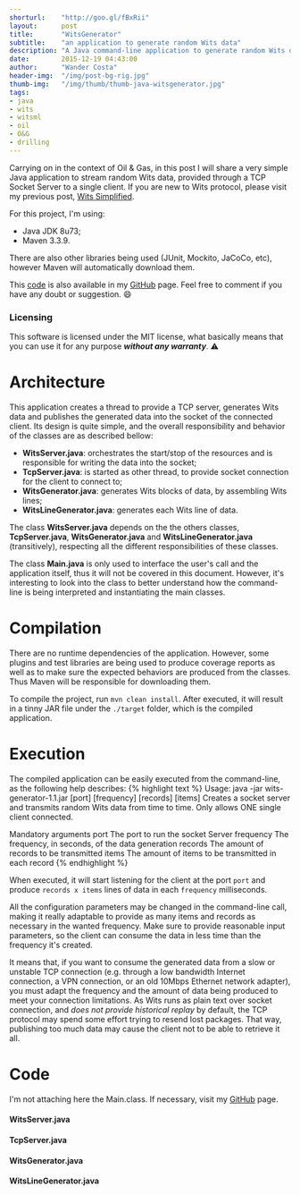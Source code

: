 ```yaml
---
shorturl:    "http://goo.gl/fBxRii"
layout:      post
title:       "WitsGenerator"
subtitle:    "an application to generate random Wits data"
description: "A Java command-line application to generate random Wits data."
date:        2015-12-19 04:43:00
author:      "Wander Costa"
header-img:  "/img/post-bg-rig.jpg"
thumb-img:   "/img/thumb/thumb-java-witsgenerator.jpg"
tags:
- java
- wits
- witsml
- oil
- O&G
- drilling
---
```


[github]:https://github.com/rwanderc
[code]:https://github.com/rwanderc/wits-generator
[wits-simplified]:http://www.wandercosta.com/wits-simplified/

Carrying on in the context of Oil & Gas, in this post I will share a very simple Java application to stream random Wits data, provided through a TCP Socket Server to a single client. If you are new to Wits protocol, please visit my previous post, [Wits Simplified][wits-simplified].

For this project, I'm using:

* Java JDK 8u73;
* Maven 3.3.9.

There are also other libraries being used (JUnit, Mockito, JaCoCo, etc), however Maven will automatically download them.

This [code][code] is also available in my <i class="fa fa-github"></i> [GitHub][github] page. Feel free to comment if you have any doubt or suggestion. :smile:

### Licensing
This software is licensed under the MIT license, what basically means that you can use it for any purpose ___without any warranty___. :warning:

# Architecture
This application creates a thread to provide a TCP server, generates Wits data and publishes the generated data into the socket of the connected client. Its design is quite simple, and the overall responsibility and behavior of the classes are as described bellow:

* **WitsServer.java**: orchestrates the start/stop of the resources and is responsible for writing the data into the socket;
* **TcpServer.java**: is started as other thread, to provide socket connection for the client to connect to;
* **WitsGenerator.java**: generates Wits blocks of data, by assembling Wits lines;
* **WitsLineGenerator.java**: generates each Wits line of data.

The class **WitsServer.java** depends on the the others classes, **TcpServer.java**, **WitsGenerator.java** and **WitsLineGenerator.java** (transitively), respecting all the different responsibilities of these classes.

The class **Main.java** is only used to interface the user's call and the application itself, thus it will not be covered in this document. However, it's interesting to look into the class to better understand how the command-line is being interpreted and instantiating the main classes.

# Compilation
There are no runtime dependencies of the application. However, some plugins and test libraries are being used to produce coverage reports as well as to make sure the expected behaviors are produced from the classes. Thus Maven will be responsible for downloading them.

To compile the project, run `mvn clean install`. After executed, it will result in a tinny JAR file under the `./target` folder, which is the compiled application.

# Execution
The compiled application can be easily executed from the command-line, as the following help describes:
{% highlight text %}
Usage: java -jar wits-generator-1.1.jar [port] [frequency] [records] [items]
Creates a socket server and transmits random Wits data from time
to time. Only allows ONE single client connected.

Mandatory arguments
  port		The port to run the socket Server
  frequency	The frequency, in seconds, of the data generation
  records	The amount of records to be transmitted
  items		The amount of items to be transmitted in each record
{% endhighlight %}

When executed, it will start listening for the client at the port ``port`` and produce ``records x items`` lines of data in each ``frequency`` milliseconds.

All the configuration parameters may be changed in the command-line call, making it really adaptable to provide as many items and records as necessary in the wanted frequency. Make sure to provide reasonable input parameters, so the client can consume the data in less time than the frequency it's created.

It means that, if you want to consume the generated data from a slow or unstable TCP connection (e.g. through a low bandwidth Internet connection, a VPN connection, or an old 10Mbps Ethernet network adapter), you must adapt the frequency and the amount of data being produced to meet your connection limitations. As Wits runs as plain text over socket connection, and _does not provide historical replay_ by default, the TCP protocol may spend some effort trying to resend lost packages. That way, publishing too much data may cause the client not to be able to retrieve it all.


# Code
I'm not attaching here the Main.class. If necessary, visit my <i class="fa fa-github"></i> [GitHub][github] page.

#### WitsServer.java
<script src="https://gist.github.com/rwanderc/375a333b53e5201f879af7a8f69a47f3.js"></script>

#### TcpServer.java
<script src="https://gist.github.com/rwanderc/24309ba01c8292f39ce4100bd7fddc3d.js"></script>

#### WitsGenerator.java
<script src="https://gist.github.com/rwanderc/c2a67e2c1c326f659c2c8bacc6c32b96.js"></script>

#### WitsLineGenerator.java
<script src="https://gist.github.com/rwanderc/bbaa7811ae1071b75cf21b6ccee5917c.js"></script>
